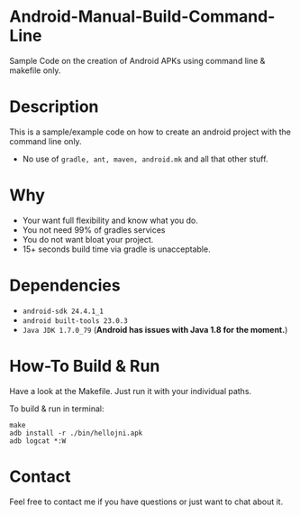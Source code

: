 # Android-Manual-Build-Command-Line
Sample Code on the creation of Android APKs using command line &amp; makefile only.

# Description
This is a sample/example code on how to create an android project with the command line only. 
- No use of ```gradle, ant, maven, android.mk``` and all that other stuff.

# Why
- Your want full flexibility and know what you do.
- You not need 99% of gradles services
- You do not want bloat your project.
- 15+ seconds build time via gradle is unacceptable.

# Dependencies
- ```android-sdk 24.4.1_1```
- ```android built-tools 23.0.3```
- ```Java JDK 1.7.0_79``` (**Android has issues with Java 1.8 for the moment.**)

# How-To Build & Run
Have a look at the Makefile. Just run it with your individual paths.

To build & run in terminal:
```
make
adb install -r ./bin/hellojni.apk
adb logcat *:W
```

# Contact

Feel free to contact me if you have questions or just want to chat about it.

